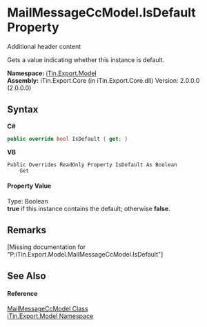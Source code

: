 # MailMessageCcModel.IsDefault Property 
Additional header content 

Gets a value indicating whether this instance is default.

**Namespace:**&nbsp;<a href="N_iTin_Export_Model">iTin.Export.Model</a><br />**Assembly:**&nbsp;iTin.Export.Core (in iTin.Export.Core.dll) Version: 2.0.0.0 (2.0.0.0)

## Syntax

**C#**<br />
``` C#
public override bool IsDefault { get; }
```

**VB**<br />
``` VB
Public Overrides ReadOnly Property IsDefault As Boolean
	Get
```


#### Property Value
Type: Boolean<br /><strong>true</strong> if this instance contains the default; otherwise <strong>false</strong>.

## Remarks
\[Missing <remarks> documentation for "P:iTin.Export.Model.MailMessageCcModel.IsDefault"\]

## See Also


#### Reference
<a href="T_iTin_Export_Model_MailMessageCcModel">MailMessageCcModel Class</a><br /><a href="N_iTin_Export_Model">iTin.Export.Model Namespace</a><br />